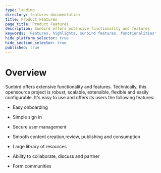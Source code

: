 ```yaml
---
type: landing
directory: features-documentation
title: Product Features
page_title: Product Features
description: Sunbird offers extensive functionality and features 
keywords: 'Features, highlights, sunbird features, functionalities'
hide_platform_selector: true
hide_section_selector: true
published: true
--- 
```

# Overview

Sunbird offers extensive functionality and features. Technically, this opensource project is robust, scalable, extensible, flexible and easily configurable. It's easy to use and offers its users the following features:

* Easy onboarding

* Simple sign in

* Secure user management

* Smooth content creation,review, publishing and consumption

* Large library of resources

* Ability to collaborate, discuss and partner

* Form communities
